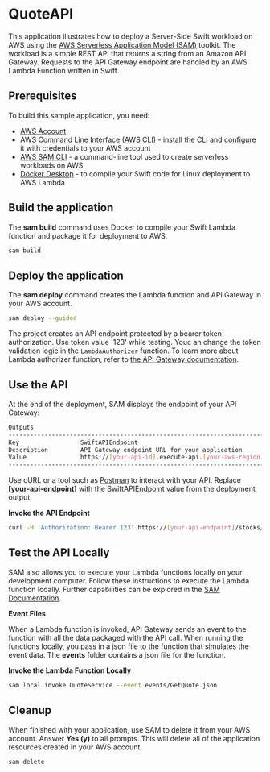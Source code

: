 # QuoteAPI

This application illustrates how to deploy a Server-Side Swift workload on AWS using the [AWS Serverless Application Model (SAM)](https://aws.amazon.com/serverless/sam/) toolkit. The workload is a simple REST API that returns a string from an Amazon API Gateway. Requests to the API Gateway endpoint are handled by an AWS Lambda Function written in Swift.


## Prerequisites

To build this sample application, you need:

- [AWS Account](https://console.aws.amazon.com/)
- [AWS Command Line Interface (AWS CLI)](https://docs.aws.amazon.com/cli/latest/userguide/cli-chap-getting-started.html) - install the CLI and [configure](https://docs.aws.amazon.com/cli/latest/userguide/cli-configure-quickstart.html) it with credentials to your AWS account
- [AWS SAM CLI](https://docs.aws.amazon.com/serverless-application-model/latest/developerguide/install-sam-cli.html) - a command-line tool used to create serverless workloads on AWS
- [Docker Desktop](https://www.docker.com/products/docker-desktop/) - to compile your Swift code for Linux deployment to AWS Lambda

## Build the application

The **sam build** command uses Docker to compile your Swift Lambda function and package it for deployment to AWS.

```bash
sam build
```

## Deploy the application

The **sam deploy** command creates the Lambda function and API Gateway in your AWS account.

```bash
sam deploy --guided
```

The project creates an API endpoint protected by a bearer token authorization. Use token value '123' while testing. Youc an change the token validation logic in the `LambdaAuthorizer` function. To learn more about Lambda authorizer function, refer to [the API Gateway documentation](https://docs.aws.amazon.com/apigateway/latest/developerguide/apigateway-use-lambda-authorizer.html).

## Use the API

At the end of the deployment, SAM displays the endpoint of your API Gateway:

```bash
Outputs
----------------------------------------------------------------------------------------
Key                 SwiftAPIEndpoint
Description         API Gateway endpoint URL for your application
Value               https://[your-api-id].execute-api.[your-aws-region].amazonaws.com
----------------------------------------------------------------------------------------
```

Use cURL or a tool such as [Postman](https://www.postman.com/) to interact with your API. Replace **[your-api-endpoint]** with the SwiftAPIEndpoint value from the deployment output.

**Invoke the API Endpoint**

```bash
curl -H 'Authorization: Bearer 123' https://[your-api-endpoint]/stocks/AMZN
```

## Test the API Locally
SAM also allows you to execute your Lambda functions locally on your development computer. Follow these instructions to execute the Lambda function locally. Further capabilities can be explored in the [SAM Documentation](https://docs.aws.amazon.com/serverless-application-model/latest/developerguide/serverless-sam-cli-using-invoke.html).

**Event Files**

When a Lambda function is invoked, API Gateway sends an event to the function with all the data packaged with the API call. When running the functions locally, you pass in a json file to the function that simulates the event data. The **events** folder contains a json file for the function.

**Invoke the Lambda Function Locally**

```bash
sam local invoke QuoteService --event events/GetQuote.json
```

## Cleanup

When finished with your application, use SAM to delete it from your AWS account. Answer **Yes (y)** to all prompts. This will delete all of the application resources created in your AWS account.

```bash
sam delete
```
